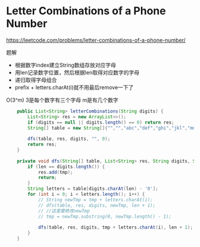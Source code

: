 # Letter Combinations of a Phone Number
https://leetcode.com/problems/letter-combinations-of-a-phone-number/

题解
* 根据数字index建立String数组存放对应字母
* 用len记录数字位置，然后根据len取得对应数字的字母
* 递归取得字母组合
* prefix + letters.charAt(i)就不用最后remove一下了

O(3^m)  3是每个数字有三个字母 m是有几个数字


```java
    public List<String> letterCombinations(String digits) {
        List<String> res = new ArrayList<>();
        if (digits == null || digits.length() == 0) return res;
        String[] table = new String[]{"","","abc","def","ghi","jkl","mno","pqrs","tuv","wxyz"};
        
        dfs(table, res, digits, "", 0);
        return res;
    }
    
    private void dfs(String[] table, List<String> res, String digits, String tmp, int len) {
        if (len == digits.length()) {
            res.add(tmp);
            return;
        }
        String letters = table[digits.charAt(len) - '0'];
        for (int i = 0; i < letters.length(); i++) {
            // String newTmp = tmp + letters.charAt(i);
            // dfs(table, res, digits, newTmp, len + 1);
            // //这里要修改newTmp
            // tmp = newTmp.substring(0, newTmp.length() - 1);
            
            dfs(table, res, digits, tmp + letters.charAt(i), len + 1);
        }
    }
```
